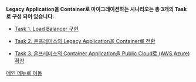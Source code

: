 **Legacy Application을 Container로 마이그레이션하는 시나리오는 총 3개의 Task로 구성 되어 있습니다.** 

 - [Task 1. Load Balancer 구현](https://github.com/netappkr/NetAppCloudSolutionCenter/blob/master/containerization/Loadbalancer.md)
 
 - [Task 2. 온프레미스의 Legacy Application을 Container로 전환](https://github.com/netappkr/NetAppCloudSolutionCenter/blob/master/containerization/OnPremcontainer.md) 
 
 - [Task 3. 온프레미스의 Container Application을 Public Cloud로 (AWS,Azure) 확장](https://github.com/netappkr/NetAppCloudSolutionCenter/blob/master/containerization/ContainerinMultiCloud.md) 

[메인 메뉴로 이동](https://github.com/netappkr/NetAppCloudSolutionCenter/)
<!--stackedit_data:
eyJoaXN0b3J5IjpbNTcxMDIxNTQ2LC05OTMxNzA1MCw0ODIxOT
k0MDYsLTE1MzU2NTA0NzAsLTEzOTQyMTk3NDUsMjUyMzMzNDld
fQ==
-->
